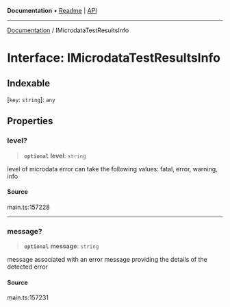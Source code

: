 **Documentation** • [Readme](../README.md) \| [API](../globals.md)

***

[Documentation](../README.md) / IMicrodataTestResultsInfo

# Interface: IMicrodataTestResultsInfo

## Indexable

 \[`key`: `string`\]: `any`

## Properties

### level?

> **`optional`** **level**: `string`

level of microdata error
can take the following values: fatal, error, warning, info

#### Source

main.ts:157228

***

### message?

> **`optional`** **message**: `string`

message associated with an error
message providing the details of the detected error

#### Source

main.ts:157231
